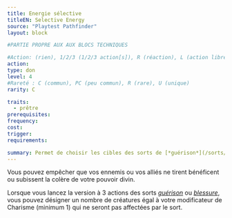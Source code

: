 ```yaml
---
title: Energie sélective
titleEN: Selective Energy
source: "Playtest Pathfinder"
layout: block

#PARTIE PROPRE AUX AUX BLOCS TECHNIQUES

#Action: (rien), 1/2/3 (1/2/3 action[s]), R (réaction), L (action libre)
action: 
type: don
level: 4
#Rareté : C (commun), PC (peu commun), R (rare), U (unique)
rarity: C

traits:
  - prêtre
prerequisites: 
frequency: 
cost: 
trigger: 
requirements:

summary: Permet de choisir les cibles des sorts de [*guérison*](/sorts/guérison.html) ou de [*blessure*](/sorts/blessure.html).
---
```


Vous pouvez empêcher que vos ennemis ou vos alliés ne tirent bénéficent ou subissent la colère de votre pouvoir divin.

Lorsque vous lancez la version à 3 actions des sorts [*guérison*](/sorts/guérison.html) ou [*blessure*](/sorts/blessure.html), vous pouvez désigner un nombre de créatures égal à votre modificateur de Charisme (minimum 1) qui ne seront pas affectées par le sort.
